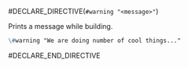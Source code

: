 #DECLARE_DIRECTIVE(`#warning "<message>"`)

Prints a message while building.
```md
\#warning "We are doing number of cool things..."
```

#DECLARE_END_DIRECTIVE
